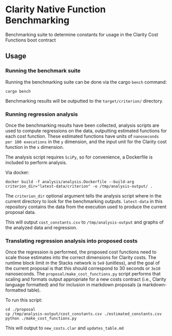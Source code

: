 # Clarity Native Function Benchmarking
Benchmarking suite to determine constants for usage in the Clarity Cost Functions boot contract

## Usage

### Running the benchmark suite

Running the benchmarking suite can be done via the cargo `bench` command:

```
cargo bench
```

Benchmarking results will be outputted to the `target/criterion/` directory.


### Running regression analysis

Once the benchmarking results have been collected, analysis scripts are
used to compute regressions on the data, outputting estimated functions
for each cost function. These estimated functions have units of
`nanoseconds per 100 executions` in the `y` dimension, and the input
unit for the Clarity cost function in the `x` dimension.

The analysis script requires `SciPy`, so for convenience, a Dockerfile is
included to perform analysis.

Via docker:
```
docker build -f analysis/analysis.Dockerfile --build-arg criterion_dir="latest-data/criterion" -o /tmp/analysis-output/ .
```

The `criterion_dir` optional argument tells the analysis script where in
the current directory to look for the benchmarking outputs. `latest-data`
in this repository contains the data from the execution used to produce
the current proposal data.

This will output `cost_constants.csv` to `/tmp/analysis-output` and graphs
of the analyzed data and regression.

### Translating regression analysis into proposed costs

Once the regression is performed, the proposed cost functions need to
scale those estimates into the correct dimensions for Clarity costs.
The runtime block limit in the Stacks network is `5e9` (unitless), and
the goal of the current proposal is that this should correspond to 30
seconds or `3e10` nanoseconds. The `proposal/make_cost_functions.py`
script performs that scaling and formats output appropriate for a new
costs contract (i.e., Clarity language formatted) and for inclusion in
markdown proposals (a markdown-formatted table).

To run this script:

```
cd ./proposal
cp /tmp/analysis-output/cost_constants.csv ./estimated_constants.csv
python ./make_cost_functions.py
```

This will output to `new_costs.clar` and `updates_table.md`
